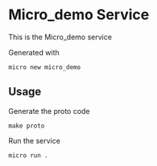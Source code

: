 # Micro_demo Service

This is the Micro_demo service

Generated with

```
micro new micro_demo
```

## Usage

Generate the proto code

```
make proto
```

Run the service

```
micro run .
```